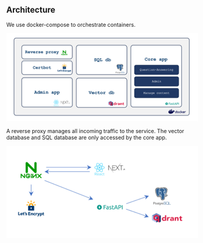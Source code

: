 ## Architecture

We use docker-compose to orchestrate containers.

<p align="center">
  <img src="../images/architecture-docker.png" alt="Architecture"/>
</p>

A reverse proxy manages all incoming traffic to the service. The vector database and SQL database are only accessed by the core app.

<p align="center">
  <img src="../images/architecture-traffic.png" alt="Flow"/>
</p>
